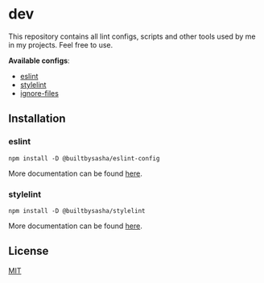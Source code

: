 # dev

This repository contains all lint configs, scripts and other tools used by me in my projects.
Feel free to use.

**Available configs**:
- [eslint](packages/eslint/README.md)
- [stylelint](packages/stylelint/README.md)
- [ignore-files](packages/ignore-files/README.md)

## Installation

### eslint

```shell
npm install -D @builtbysasha/eslint-config
```

More documentation can be found [here](packages/eslint).

### stylelint

```shell
npm install -D @builtbysasha/stylelint
```

More documentation can be found [here](packages/stylelint).

## License

[MIT](LICENSE)
